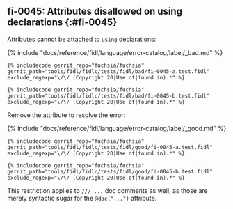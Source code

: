 ## fi-0045: Attributes disallowed on using declarations {:#fi-0045}

Attributes cannot be attached to `using` declarations:

{% include "docs/reference/fidl/language/error-catalog/label/_bad.md" %}

```fidl
{% includecode gerrit_repo="fuchsia/fuchsia" gerrit_path="tools/fidl/fidlc/tests/fidl/bad/fi-0045-a.test.fidl" exclude_regexp="\/\/ (Copyright 20|Use of|found in).*" %}
```

```fidl
{% includecode gerrit_repo="fuchsia/fuchsia" gerrit_path="tools/fidl/fidlc/tests/fidl/bad/fi-0045-b.test.fidl" exclude_regexp="\/\/ (Copyright 20|Use of|found in).*" %}
```

Remove the attribute to resolve the error:

{% include "docs/reference/fidl/language/error-catalog/label/_good.md" %}

```fidl
{% includecode gerrit_repo="fuchsia/fuchsia" gerrit_path="tools/fidl/fidlc/tests/fidl/good/fi-0045-a.test.fidl" exclude_regexp="\/\/ (Copyright 20|Use of|found in).*" %}
```

```fidl
{% includecode gerrit_repo="fuchsia/fuchsia" gerrit_path="tools/fidl/fidlc/tests/fidl/good/fi-0045-b.test.fidl" exclude_regexp="\/\/ (Copyright 20|Use of|found in).*" %}
```

This restriction applies to `/// ...` doc comments as well, as those are merely
syntactic sugar for the `@doc("...")` attribute.
